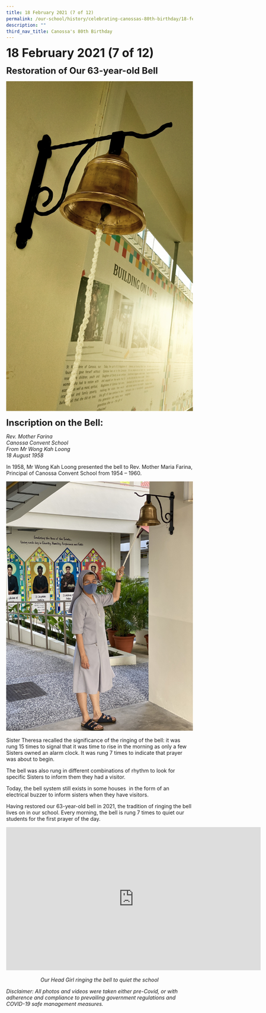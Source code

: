 ```yaml
---
title: 18 February 2021 (7 of 12)
permalink: /our-school/history/celebrating-canossas-80th-birthday/18-february-2021-7-of-12
description: ""
third_nav_title: Canossa's 80th Birthday
---
```

**<font size=6>18 February 2021 (7 of 12)</font>**

**<font size=5>Restoration of Our 63-year-old Bell</font>**

![](/images/History/18%20Feb%2021%201.jpg)

**<font size=5>Inscription on the Bell:</font>**

_Rev. Mother Farina_<br>
_Canossa Convent School_<br>
_From Mr Wong Kah Loong_<br>
_18 August 1958_

  

In 1958, Mr Wong Kah Loong presented the bell to Rev. Mother Maria Farina, Principal of Canossa Convent School from 1954 – 1960.


![](/images/History/18%20Feb%2021%202.jpg)

Sister Theresa recalled the significance of the ringing of the bell: it was rung 15 times to signal that it was time to rise in the morning as only a few Sisters owned an alarm clock. It was rung 7 times to indicate that prayer was about to begin. 

  

The bell was also rung in different combinations of rhythm to look for specific Sisters to inform them they had a visitor. 

  

Today, the bell system still exists in some houses  in the form of an electrical buzzer to inform sisters when they have visitors. 

  

Having restored our 63-year-old bell in 2021, the tradition of ringing the bell lives on in our school. Every morning, the bell is rung 7 times to quiet our students for the first prayer of the day.

<iframe width="687" height="386" src="https://www.youtube.com/embed/CT2Vx3iFAN8" title="Our Head Girl ringing the bell to quiet the school" frameborder="0" allow="accelerometer; autoplay; clipboard-write; encrypted-media; gyroscope; picture-in-picture" allowfullscreen></iframe>

<center>
	
_Our Head Girl ringing the bell to quiet the school_

</center>

_Disclaimer: All photos and videos were taken either pre-Covid, or with adherence and compliance to prevailing government regulations and COVID-19 safe management measures._